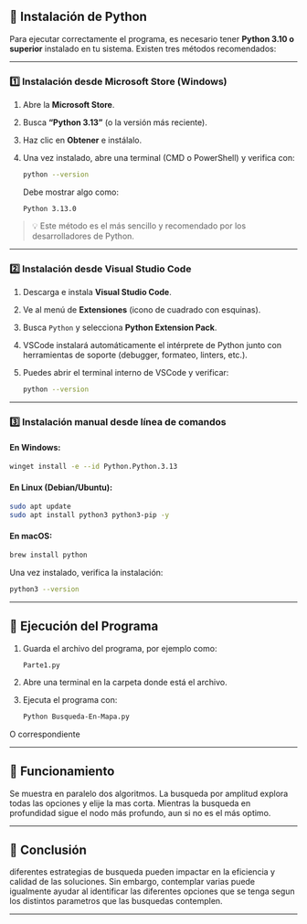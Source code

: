 


## 🐍 Instalación de Python

Para ejecutar correctamente el programa, es necesario tener **Python 3.10 o superior** instalado en tu sistema.
Existen tres métodos recomendados:

---

### **1️⃣ Instalación desde Microsoft Store (Windows)**

1. Abre la **Microsoft Store**.
2. Busca **“Python 3.13”** (o la versión más reciente).
3. Haz clic en **Obtener** e instálalo.
4. Una vez instalado, abre una terminal (CMD o PowerShell) y verifica con:

   ```bash
   python --version
   ```

   Debe mostrar algo como:

   ```
   Python 3.13.0
   ```

> 💡 Este método es el más sencillo y recomendado por los desarrolladores de Python.

---

### **2️⃣ Instalación desde Visual Studio Code**

1. Descarga e instala **Visual Studio Code**.
2. Ve al menú de **Extensiones** (icono de cuadrado con esquinas).
3. Busca `Python` y selecciona **Python Extension Pack**.
4. VSCode instalará automáticamente el intérprete de Python junto con herramientas de soporte (debugger, formateo, linters, etc.).
5. Puedes abrir el terminal interno de VSCode y verificar:

   ```bash
   python --version
   ```

---

### **3️⃣ Instalación manual desde línea de comandos**

#### En Windows:

```bash
winget install -e --id Python.Python.3.13
```

#### En Linux (Debian/Ubuntu):

```bash
sudo apt update
sudo apt install python3 python3-pip -y
```

#### En macOS:

```bash
brew install python
```

Una vez instalado, verifica la instalación:

```bash
python3 --version
```

---

## 🚀 Ejecución del Programa

1. Guarda el archivo del programa, por ejemplo como:

   ```
   Parte1.py
   ```

2. Abre una terminal en la carpeta donde está el archivo.

3. Ejecuta el programa con:

   ```bash
   Python Busqueda-En-Mapa.py
   ```
O correspondiente

---

## 🤖 Funcionamiento

Se muestra en paralelo dos algoritmos.
La busqueda por amplitud explora todas las opciones y elije la mas corta.
Mientras la busqueda en profundidad sigue el nodo más profundo, aun si no es el más optimo.

---

## 🧩 Conclusión

diferentes estrategias de busqueda pueden impactar en la eficiencia y calidad de las soluciones.
Sin embargo, contemplar varias puede igualmente ayudar al identificar las diferentes opciones que se tenga segun los distintos parametros que las busquedas contemplen.


---
